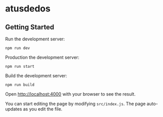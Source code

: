 # atusdedos
## Getting Started

Run the development server:

```dev
npm run dev
```
Production the development server:

```production
npm run start
```
Build the development server:

```babel
npm run build
```

Open [http://localhost:4000](http://localhost:4000) with your browser to see the result.

You can start editing the page by modifying `src/index.js`. The page auto-updates as you edit the file.

